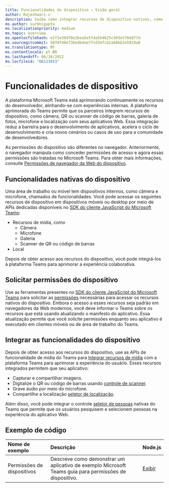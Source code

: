 ```yaml
---
title: Funcionalidades do dispositivo – Visão geral
author: Rajeshwari-v
description: Saiba como integrar recursos de dispositivo nativos, como câmera, imagem, mídia, microfone, código QR e muito mais com Microsoft Teams aplicativo.
ms.author: surbhigupta
ms.localizationpriority: medium
ms.topic: overview
ms.openlocfilehash: e2f1e36d78e2bea5e5f4a5b4625c503e570dd77d
ms.sourcegitcommit: 5070746e736edb4ae77cd3efcb2ab8bb2e5819a0
ms.translationtype: MT
ms.contentlocale: pt-BR
ms.lasthandoff: 06/16/2022
ms.locfileid: "66123833"
---
```

# <a name="device-capabilities"></a>Funcionalidades de dispositivo

A plataforma Microsoft Teams está aprimorando continuamente os recursos do desenvolvedor, alinhando-se com experiências internas. A plataforma aprimorada do Teams permite que os parceiros integrem recursos de dispositivo, como câmera, QR ou scanner de código de barras, galeria de fotos, microfone e localização com seus aplicativos Web. Essa integração reduz a barreira para o desenvolvimento de aplicativos, acelera o ciclo de desenvolvimento e cria novos cenários ou casos de uso para a comunidade de desenvolvedores.

As permissões do dispositivo são diferentes no navegador. Anteriormente, o navegador manipula como conceder permissões de acesso e agora essas permissões são tratadas no Microsoft Teams. Para obter mais informações, consulte [Permissões de navegador da Web do dispositivo](browser-device-permissions.md).

## <a name="native-device-capabilities"></a>Funcionalidades nativas do dispositivo

Uma área de trabalho ou móvel tem dispositivos internos, como câmera e microfone, chamados de funcionalidades. Você pode acessar os seguintes recursos de dispositivo em dispositivos móveis ou desktop por meio de APIs dedicadas disponíveis no [SDK do cliente JavaScript do Microsoft Teams](/javascript/api/overview/msteams-client?view=msteams-client-js-latest&preserve-view=true):

* Recursos de mídia, como
  * Câmera
  * Microfone
  * Galeria
  * Scanner de QR ou código de barras
* Local

Depois de obter acesso aos recursos do dispositivo, você pode integrá-los à plataforma Teams para aprimorar a experiência colaborativa.

## <a name="request-device-permissions"></a>Solicitar permissões do dispositivo

Use as ferramentas presentes no [SDK do cliente JavaScript do Microsoft Teams](/javascript/api/overview/msteams-client?view=msteams-client-js-latest&preserve-view=true) para solicitar as [permissões](native-device-permissions.md) necessárias para acessar os recursos nativos do dispositivo. Embora o acesso a esses recursos seja padrão em navegadores da Web modernos, você deve informar o Teams sobre os recursos que está usando atualizando o manifesto do aplicativo. Essa atualização permite que você solicite permissões enquanto seu aplicativo é executado em clientes móveis ou de área de trabalho do Teams.

## <a name="integrate-device-capabilities"></a>Integrar as funcionalidades do dispositivo

Depois de obter acesso aos recursos do dispositivo, use as APIs de funcionalidade de mídia do Teams para [Integrar recursos de mídia](mobile-camera-image-permissions.md) com a plataforma Teams para aprimorar a experiência do usuário. Esses recursos integrados permitem que seu aplicativo:

* Capturar e compartilhar imagens.
* Digitalize o QR ou código de barras usando [controle de scanner](qr-barcode-scanner-capability.md).
* Grave áudio por meio do microfone.
* Compartilhe a localização [seletor de localização](location-capability.md).

Além disso, você pode integrar o controle [seletor de pessoas](people-picker-capability.md) nativas do Teams que permite que os usuários pesquisem e selecionem pessoas na experiência do aplicativo Web.

## <a name="code-sample"></a>Exemplo de código

| Nome de exemplo           | Descrição | Node.js    |
|:---------------------|:--------------|:---------|
|Permissões de dispositivos | Descreve como demonstrar um aplicativo de exemplo Microsoft Teams guia para permissões de dispositivo. |[Exibir](<https://github.com/OfficeDev/Microsoft-Teams-Samples/tree/main/samples/tab-device-permissions/nodejs>)|
